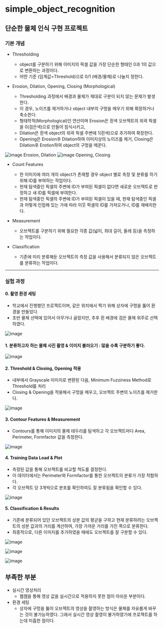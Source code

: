 # simple_object_recognition

## 단순한 물체 인식 구현 프로젝트

### 기본 개념
* Thresholding 
   * object를 구분하기 위해 이미지의 픽셀 값을 가장 단순한 형태인 0과 1의 값으로 변환하는 과정이다.
   * 어떤 기준 (임계값=Threshold)으로 0/1 (배경/물체)로 나눌지 정한다.

* Erosion, Dilation, Opening, Closing (Morphological)
   * Thresholding 과정에서 배경과 물체가 제대로 구분이 되지 않는 문제가 발생한다.
   * 이 경우, 노이즈를 제거하거나 object 내부의 구멍을 메우기 위해 확장하거나 축소한다.
   * 형태학적(Morphological)인 연산이며 Erosion은 흰색 오브젝트의 외곽 픽셀을 0(검은색)으로 만들어 침식시키고,
   * Dilation은 흰색 object의 외곽 픽셀 주변에 1(흰색)으로 추가하여 확장한다.
   * Opening은 Erosion후 Dilation하여 이미지상의 노이즈를 제거, Closing은 Dilation후 Erotion하여 object의 구멍을 메꾼다.
 
![image](https://user-images.githubusercontent.com/57992071/110110953-e99efb00-7df2-11eb-9d1f-a7f9cf922fcb.png) Erosion, Dilation
![image](https://user-images.githubusercontent.com/57992071/110110978-ef94dc00-7df2-11eb-8762-e162360ad331.png) Opening, Closing

* Count Features
  * 한 이미지에 여러 개의 object가 존재할 경우 object 별로 측정 및 분류를 하기위해 ID를 부여하는 작업이다.
  * 현재 탐색중인 픽셀의 주변에 ID가 부여된 픽셀이 없다면 새로운 오브젝트로 판정하고 새 ID를 픽셀에 부여한다.
  * 현재 탐색중인 픽셀의 주변에 ID가 부여된 픽셀이 있을 때, 현재 탐색중인 픽셀과 어떻게 인접해 있는 가에 따라 이웃 픽셀의 ID를 가져오거나, ID를 재배치한다.

* Measurement
  * 오브젝트를 구분하기 위해 필요한 각종 값(넓이, 최대 길이, 둘레 등)을 측정하는 작업이다.

* Classification
  * 기존에 미리 분류해둔 오브젝트의 측정 값을 사용해서 분류되지 않은 오브젝트를 분류하는 작업이다.

---

### 실험 과정

#### 0. 촬영 환경 세팅
* 학교에서 진행했던 프로젝트이며, 같은 위치에서 찍기 위해 상자에 구멍을 뚫어 환경을 만들었다.
* 초반 물체 선택에 있어서 아무거나 골랐지만, 추후 흰 배경에 검은 물체 위주로 선택하였다.

![image](https://user-images.githubusercontent.com/57992071/110107952-eb66bf80-7dee-11eb-966c-5434c58de73c.png)


#### 1. 분류하고자 하는 물체 사진 촬영 & 이미지 불러오기 : 많을 수록 구분하기 좋다.

![image](https://user-images.githubusercontent.com/57992071/110105531-da687f00-7deb-11eb-98be-4d2a90da9c1e.png)

#### 2. Threshold & Closing, Opening 적용
* 내부에서 Grayscale 이미지로 변환된 다음, Minimum Fuzziness Method로 Threshold를 처리
* Closing & Opening을 적용해서 구멍을 메우고, 오브젝트 주변의 노이즈를 제거한다.

![image](https://user-images.githubusercontent.com/57992071/110105654-01bf4c00-7dec-11eb-8ce8-0e4c3fdd23bb.png)

#### 3. Contour Features & Measurement
* Contours를 통해 이미지의 물체 테두리를 탐색하고 각 오브젝트마다 Area, Perimeter, Formfactor 값을 측정한다.

![image](https://user-images.githubusercontent.com/57992071/110106042-83af7500-7dec-11eb-8b02-19b2ef275dcf.png)

#### 4. Training Data Load & Plot
* 측정된 값을 통해 오브젝트를 비교할 척도를 결정한다.
* 이 데이터에서는 Perimeter와 Formfactor를 통한 오브젝트의 분류가 가장 적합하다.
* 각 오브젝트 당 3개씩으로 분포를 확인하여도 잘 분류됨을 확인할 수 있다.

![image](https://user-images.githubusercontent.com/57992071/110106127-a2157080-7dec-11eb-9740-046323accc3c.png)

#### 5. Classification & Results
* 기존에 분류되어 있던 오브젝트의 성분 값의 평균을 구하고 현재 분류하려는 오브젝트의 성분 값과의 거리를 계산하여, 가장 가까운 거리를 가진 쪽으로 분류한다.
* 최종적으로, 다른 이미지를 추가하였을 때에도 오브젝트를 잘 구분할 수 있다.

![image](https://user-images.githubusercontent.com/57992071/110106224-c07b6c00-7dec-11eb-83bd-55e31fdc9817.png)

![image](https://user-images.githubusercontent.com/57992071/110106435-06d0cb00-7ded-11eb-8706-86ee03dea121.png)

![image](https://user-images.githubusercontent.com/57992071/110106461-0df7d900-7ded-11eb-9cd2-7fb240c626ef.png)

## 부족한 부분
* 실시간 영상처리
  * 웹캠을 통해 영상 값을 실시간으로 적용하지 못한 점이 아쉬운 부분이다.
* 환경 세팅
  *	상자에 구멍을 뚫어 오브젝트의 영상을 촬영하는 방식은 물체를 자유롭게 바꾸는 것이 불가능하였다. 그래서 실시간 영상 촬영이 불가하였기에 프로젝트를 하는데 미흡한 점이다.
